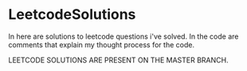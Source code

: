 # LeetcodeSolutions

In here are solutions to leetcode questions i've solved. 
In the code are comments that explain my thought process for the code.

LEETCODE SOLUTIONS ARE PRESENT ON THE MASTER BRANCH.
